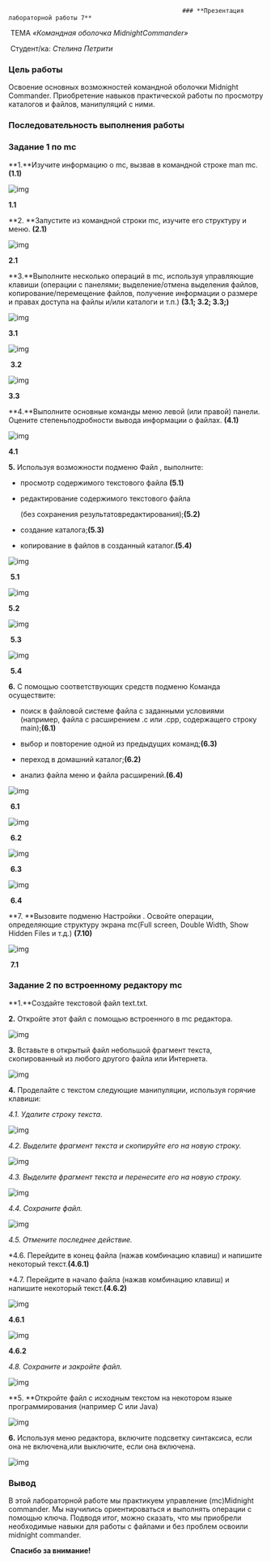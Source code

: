 													### **Презентация лабораторной работы 7**





​	ТЕМА *«Командная оболочка MidnightCommander»*





​		Студент/ка: *Стелина Петрити*















### **Цель работы**

Освоение основных возможностей командной оболочки Midnight Commander. Приобретение навыков практической работы по просмотру каталогов и файлов, манипуляций с ними.

### **Последовательность выполнения работы**

### **Задание 1 по mc**

**1.**Изучите информацию о mc, вызвав в командной строке man mc. **(1.1)**

![img](https://lh5.googleusercontent.com/-LfOS7i72WOH52-uEbrUMbYa5szTHA27EaZ6d6vgbmMkK4S6BsZQlILZXC-1gX1CSTWDHzDBuhzgc3eJz4A4MNbRK3ZAn7dwNr5Ix7i4clIAcmmyyojTxGWpK1HQMf1McrvtsBHCxHB9rTSsiQ)

**1.1**

**2. **Запустите из командной строки mc, изучите его структуру и меню. **(2.1)**

![img](https://lh5.googleusercontent.com/as3zQPcl2LWcTeFdy4CDe9MaBwxMLWMmNuvMucjJBfQ0lEqJ1TkTxuMEh2gKIfc6ODu0yYSuV0-H7SZ_RGuAgPsW6qAUG9KulFkzD-rYmSxXQUProZSaumWZNqRmTKstLQXP9AxPi5bayq04sg)

**2.1**

**3.**Выполните несколько операций в mc, используя управляющие клавиши (операции с панелями; выделение/отмена выделения файлов, копирование/перемещение файлов, получение информации о размере и правах доступа на файлы и/или каталоги и т.п.)  **(3.1; 3.2; 3.3;)**

![img](https://lh6.googleusercontent.com/oUIFiSe_7LTY864DhoLRvEKanwoTwV-c3mEq9rA-MnXUlLk1s0gsFycij3qVwpijOsOYvZPcCmHBLbm0WrP00sOe7PRhArDml5wUGUXb7CHi2I6NF4Cg2Ys1zaBEbTEeRyaM4-u5n8ewYQtfKQ)

**3.1**

![img](https://lh3.googleusercontent.com/PTimky6x0y_ueFXsvlD428sn4LMpHkr4MMUpm5-Ovrr6dLeQ7YVp0BXDzT5PFLLEUAH24oxfQ1QoMPVq3zRYhk39kBXlshUeKeGXH7XRV5-wpAnJeTAFRIP3m6bHJ9_a1WerpR_sYyQt6-aPpw)

​					**3.2**



![img](https://lh4.googleusercontent.com/TM5GYWY06XdmYuhDsTRz67juYVsP3QelNBNkCq7tZdlREBSjNmW8qsl7JB6au-5gGsIz10cCHKgWXy8YfBJrzUleRuiVkSLWIpPvCFketvEvdhmGCW2ixDsTG0OIT5OgDWuUJPImDhR8_0Ay6g)

**3.3**

**4.**Выполните основные команды меню левой (или правой) панели. Оцените степеньподробности вывода информации о файлах. **(4.1)**

![img](https://lh3.googleusercontent.com/_kEYZKjySLpgNLjjS_z019Kgd-2nTVdQ2atr5oXpQR65SHP5lGz9TYCt-wXR5b07ldfC9MFZRP0ODCHB86opYje-ZjH_Uo-ZU7T1PVDyosTc3VGp8DRyAPGv6l_MHClU9bOZknx46cqrytEmNQ)

**4.1**

**5.** Используя возможности подменю Файл , выполните:

* просмотр содержимого текстового файла **(5.1)**

* редактирование содержимого текстового файла 

  (без сохранения результатовредактирования);**(5.2)**

* создание каталога;**(5.3)**

* копирование в файлов в созданный каталог.**(5.4)**

![img](https://lh4.googleusercontent.com/9lqtJlfCPoTxa2QbsL07726U1fAI7xu8mZJNTrYVTgkvdboAUL6o5SwX-PusxVW1rUBtZPIVnnxuHwNPzmfb2BpaLRejM66zInKwvlEx_y1RE0ak1mLy-NFDdrgVmZueKVw6SCbMF-O9WMXPRA)

​					**5.1**

![img](https://lh5.googleusercontent.com/QeYrVVebxZ5zu0kICo9KjKSuPpLZ_a3806zSmhxnrgzVwgmA3QLJXjyGTf7B26dnnSvSRwekrk7C5Eu4hzd2sFfpzSHPyycXWaIdyBgPnQc1Dvzm-KJeNYls2t7gK8Kt1MFDAzzhcb5HP_Eu5g)

**5.2**

![img](https://lh4.googleusercontent.com/PJzPXSkxPyarImIwthtEFSbkqi9Dmy6MIDD3HVRPJg5ocW05cNnNUjF9IRe_5knfXAkfC1fkXLEU0DaIlxMSQYTLfNJN7997AetBleaM2cmg-vH0Q8uw4DqgK4T-eoxWACAK1vtWmRrSPslV4A)

​						**5.3**

![img](https://lh4.googleusercontent.com/Q1oRDZyIsnioJIpfI9GkRma4KN_9vZpAiPaENDuhrngQkOUciDfSGT56Y_2zA1KMc0h76nlpbWMFQGoUVLmf1RD9shDiAzMtHH-U-WoS3QKjPnjrW7oz5twMxxHjza2lwJp910yo8t1m561W-Q)

​					**5.4**

**6.** С помощью соответствующих средств подменю Команда осуществите:

* поиск в файловой системе файла с заданными условиями (например, файла с расширением .c или .cpp, содержащего строку main);**(6.1)**

* выбор и повторение одной из предыдущих команд;**(6.3)**
* переход в домашний каталог;**(6.2)**
* анализ файла меню и файла расширений.**(6.4)**

![img](https://lh4.googleusercontent.com/YS4ZVOAig_CpMq-N6klvQbaZJlZzuabMw_BZX79UqC4DuJsKmi4lIUNwMixKbAw0AEfIFKyZ1E_WWpNUjKk7lKhquWvkXCEsj33Il6fmfb48uLjYFZCbfuOai5h9-8gsGWl-8qubRyDqCd4fMQ)

​																**6.1**

![img](https://lh5.googleusercontent.com/c0dRntq35O--T1_RstHB4OD1mLtZTpKxncMBriofXvZtloMpWYRRBgxN7Yun-zsvCujAk2Q8ybO5mzDrwRKbwrh-iq5EkHGq_vmLEQfzShdieVc2enJRmtccL30VM22GYC7i4PyK4U_kRUdYiA)

​										**6.2**

![img](https://lh3.googleusercontent.com/PTimky6x0y_ueFXsvlD428sn4LMpHkr4MMUpm5-Ovrr6dLeQ7YVp0BXDzT5PFLLEUAH24oxfQ1QoMPVq3zRYhk39kBXlshUeKeGXH7XRV5-wpAnJeTAFRIP3m6bHJ9_a1WerpR_sYyQt6-aPpw)

​					**6.3**

![img](https://lh6.googleusercontent.com/VGgeY8sOnDaGEDuO6dCG6oGTu4umqcMFvJ7qul-l2haxj8SZ0KqxGgaCvtAzdmRMXKQQ-eZPRYFHlQG6ewM4TvQ-Wvz_fgbzDk3XKEcQEgjsUhVSFkDG-OALSTr131111F5zCAjpsNGicNRjzw)

​														**6.4**

 **7. **Вызовите подменю Настройки . Освойте операции, определяющие структуру экрана mc(Full screen, Double Width, Show Hidden Files и т.д.) **(7.10)**

![img](https://lh4.googleusercontent.com/UiLMnhkuB2m26uu9_7hbc0pwtlV37Ro73Ojv-UUhSHcV_dtYrl7bqxeTbulHCXfZQMnNwih6gRWatuFjCW80QY1_eXZ5lOy8EtMjCKMngZC4POKZKAVdPKZ_q3W5EEhHW_hflH_vFycrTeZAvA)

​						**7.1**

### **Задание 2 по встроенному редактору mc**

**1.**Создайте текстовой файл text.txt.

**2.** Откройте этот файл с помощью встроенного в mc редактора.

![img](https://lh3.googleusercontent.com/dy3IszFXU_ircAVK0jBJmJ2EbP86qhnTtJrh9jLY4emzwJnrgdG21Be8U7RBFghYttnlfm4s093ndaPMqWF93oTz4VByiiSodNnetaJX7PH4UoMn6IRlfEgEZj1V_c04BW-TvZvmDvBD9SMSgw)



**3.** Вставьте в открытый файл небольшой фрагмент текста, скопированный из любого другого файла или Интернета.

![img](https://lh5.googleusercontent.com/hQ5ojuFwoEoo4geDBi3rs_5cbox3Po0ApLvvzZmAbclnUOD8Is41YNqq3tOkLrOkqRk_ihuj_HpicAIDFIBhb3I4MElYUixlv7bypL4qM3CCFKRyExgVxDEa_RycTpWUDGqqkljJ62ck05b6JQ)



**4.** Проделайте с текстом следующие манипуляции, используя горячие клавиши:

  *4.1.* *Удалите строку текста*.

![img](https://lh5.googleusercontent.com/BB51WGsy62h9MmEgglw4LRvhb-XYdvwZbLEUGsOlsGSa9fYTaTsMetKMHQn5aAgVI4h76AJ2yfYPKoSjcVj8L_1WoUMhucktEFZn4aF8BWN5g7tyoAzzQCZwEo-ixi7m5fRYbFYZDaDgisgyGw)

*4.2. Выделите фрагмент текста и скопируйте его на новую строку.*

![img](https://lh4.googleusercontent.com/dVlUROY0szFlJIeZqkXmByTAcRR58vW9dzeRC2dM2_K1Sz2-DTAq9d4yX8Y7zc6XRgD3yiLhE8gQoBlyGV-CnpOSC33zB1zaarJZMmfw6lVWrJRWtVjsv8iLS12eEmxmAZ7i3w9aIYj4WGiflg)

*4.3. Выделите фрагмент текста и перенесите его на новую строку.*

![img](https://lh6.googleusercontent.com/1-RCLlp94zlMrWNukpteNXzh6EHzxNmKsXL8IwkMd0PtgdNolun4AxywT4I2D0t7TB1fZcVw-CM-d6oJSnmC8QGqNUTJZZXJR4niAEJmi5KcyRqRRRK6ZJ-nDLruL86EKSWks2Ms6Nqx05RPkQ)

*4.4. Сохраните файл.*

![img](https://lh6.googleusercontent.com/Xan5K5IyvQc009mPnYpsiR-OQtNNQZTpavFlRLRORCKIHYYqzjQw1GcH8utdfrN6gk-7bp7BglUq8SSfZEGqgZRLCZfECAfYojJg4uFKwzA779H1csFTpbZioUdfrnHnmsamSUBkVCDt5OVasA)

*4.5. Отмените последнее действие.*

*4.6. Перейдите в конец файла (нажав комбинацию клавиш) и напишите некоторый текст.**(4.6.1)**

*4.7. Перейдите в начало файла (нажав комбинацию клавиш) и напишите некоторый текст.**(4.6.2)**

![img](https://lh6.googleusercontent.com/NXAxfqFqMWXFyYeOhI8148LFfGK6nrVLT89m_zjpwrZDXpQy-M6E7JRLTwwpqyFUFPcwEGRmu4GITFgkMk2ajH4eerfrApPXbZ7aYRYSPol3IjmQ-lH0PFnNYJThBc6TFBpu0TvOtxyO1haG9A)

**4.6.1**

![img](https://lh6.googleusercontent.com/k5zIfiqhF0zjtd2sumzgJZ6qPjGlQ3wk5QxF_6Syv86p4MYot1lqwhGplXD6OHRGpeeer9EF9UEdOVRCVVKhKbSPZo16_w_Ht1XSX_bER1PCUINWWIwc5-xFmY1MMaUnbpgjBKCRmPLVz8WQVw)

**4.6.2**

*4.8. Сохраните и закройте файл.*

![img](https://lh4.googleusercontent.com/P5oddp4xqei0Xr0e4gJ5fAkugZNhNh9VtvR7zqWKDXiQJKzaDulrb4g7ND1r8HHL7k1tVOBGv2K_50b0Z_zhsK4zZrG4VHXkoiaqXVrODYyCjA1mDu4tv64RAqztMOoWsZB9wXGBUK29VjxG4Q)



**5. **Откройте файл с исходным текстом на некотором языке программирования (например C или Java)

![img](https://lh3.googleusercontent.com/k8U50p0__jmD1573ZPOA9B-fz3MQjzxfZsg-HHFUGWwIB8RgCNaZzQR4vwXX3ijdPAp4wwhki_3Ne-v47nKm-29RMQcvYirHCn4baPaj5_UzSr_UD3w3pc1pDGB_nSp6tSjT9lOiXh_DrLI2eA)

**6.** Используя меню редактора, включите подсветку синтаксиса, если она не включена,или выключите, если она включена.

![img](https://lh6.googleusercontent.com/cxVIT98IPFky3dWkuLE6kn_AiXkAs9YlsKkyiAbvrGSruvLrmvbu5GHLb_4844izHYUfwO62EtwHSIumKSK2EGNoleyWIr7pZxtjkUU6cqQKQa4tz5bdOTO7crA1ZFuA1_bbsi4MbON-LjNuNg)





### **Вывод**

В этой лабораторной работе мы практикуем управление (mc)Midnight commander. Мы научились ориентироваться и выполнять операции с помощью ключа. Подводя итог, можно сказать, что мы приобрели необходимые навыки для работы с файлами и без проблем освоили midnight commander.



​							**Спасибо за внимание!**